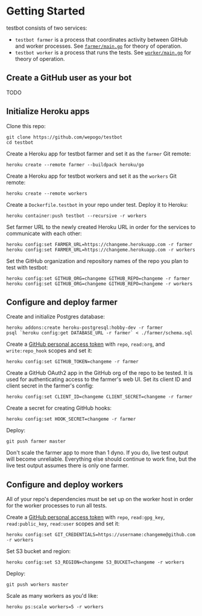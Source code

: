 # Getting Started

testbot consists of two services:

* `testbot farmer` is a process that coordinates activity between GitHub
  and worker processes.
  See [`farmer/main.go`](farmer/main.go) for theory of operation.
* `testbot worker` is a process that runs the tests.
  See [`worker/main.go`](worker/main.go) for theory of operation.

## Create a GitHub user as your bot

TODO

## Initialize Heroku apps

Clone this repo:

```
git clone https://github.com/wepogo/testbot
cd testbot
```

Create a Heroku app for testbot farmer
and set it as the `farmer` Git remote:

```
heroku create --remote farmer --buildpack heroku/go
```

Create a Heroku app for testbot workers and
set it as the `workers` Git remote:

```
heroku create --remote workers
```

Create a `Dockerfile.testbot` in your repo under test.
Deploy it to Heroku:

```
heroku container:push testbot --recursive -r workers
```

Set farmer URL to the newly created Heroku URL
in order for the services to communicate with each other:

```
heroku config:set FARMER_URL=https://changeme.herokuapp.com -r farmer
heroku config:set FARMER_URL=https://changeme.herokuapp.com -r workers
```

Set the GitHub organization and repository names of the repo
you plan to test with testbot:

```
heroku config:set GITHUB_ORG=changeme GITHUB_REPO=changeme -r farmer
heroku config:set GITHUB_ORG=changeme GITHUB_REPO=changeme -r workers
```

## Configure and deploy farmer

Create and initialize Postgres database:

```
heroku addons:create heroku-postgresql:hobby-dev -r farmer
psql `heroku config:get DATABASE_URL -r farmer` < ./farmer/schema.sql
```

Create a [GitHub personal access token](https://github.com/settings/tokens)
with `repo`, `read:org`, and `write:repo_hook` scopes and set it:

```
heroku config:set GITHUB_TOKEN=changeme -r farmer
```

Create a GitHub OAuth2 app in the GitHub org of the repo to be tested.
It is used for authenticating access to the farmer's web UI.
Set its client ID and client secret in the farmer's config:

```
heroku config:set CLIENT_ID=changeme CLIENT_SECRET=changeme -r farmer
```

Create a secret for creating GitHub hooks:

```
heroku config:set HOOK_SECRET=changeme -r farmer
```

Deploy:

```
git push farmer master
```

Don't scale the farmer app to more than 1 dyno.
If you do, live test output will become unreliable.
Everything else should continue to work fine, but
the live test output assumes there is only one farmer.

## Configure and deploy workers

All of your repo's dependencies must be set up on the worker host
in order for the worker processes to run all tests.

Create a [GitHub personal access token](https://github.com/settings/tokens)
with `repo`, `read:gpg_key`, `read:public_key`, `read:user` scopes and set it:

```
heroku config:set GIT_CREDENTIALS=https://username:changeme@github.com -r workers
```

Set S3 bucket and region:

```
heroku config:set S3_REGION=changeme S3_BUCKET=changeme -r workers
```

Deploy:

```
git push workers master
```

Scale as many workers as you'd like:

```
heroku ps:scale workers=5 -r workers
```
